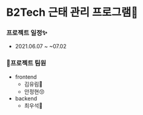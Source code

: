 # B2Tech 근태 관리 프로그램🚀️
### 프로젝트 일정✨️
- 2021.06.07 ~ ~07.02
### 🌈️프로젝트 팀원
- frontend
  - 김유림🤩️
  - 안정현😚️
- backend
  - 최우석🧐️